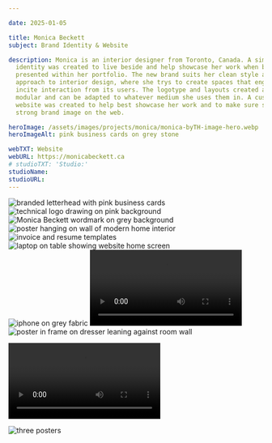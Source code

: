 ```yaml
---

date: 2025-01-05

title: Monica Beckett
subject: Brand Identity & Website

description: Monica is an interior designer from Toronto, Canada. A simple brand
  identity was created to live beside and help showcase her work when being
  presented within her portfolio. The new brand suits her clean style and
  approach to interior design, where she trys to create spaces that engage and
  incite interaction from its users. The logotype and layouts created are
  modular and can be adapted to whatever medium she uses them in. A custom
  website was created to help best showcase her work and to make sure she has a
  strong brand image on the web.

heroImage: /assets/images/projects/monica/monica-byTH-image-hero.webp
heroImageAlt: pink business cards on grey stone

webTXT: Website
webURL: https://monicabeckett.ca
# studioTXT: 'Studio:'
studioName:
studioURL:
---
```






<img loading="lazy" src="/assets/images/projects/monica/monica-byTH-image-1.png" alt="branded letterhead with pink business cards">

<img loading="lazy" src="/assets/images/projects/monica/monica-byTH-image-2.png" alt="technical logo drawing on pink background">


<div class="two-col">
    <img loading="lazy" src="/assets/images/projects/monica/monica-byTH-image-3.png" alt="Monica Beckett wordmark on grey background">
    <img loading="lazy" src="/assets/images/projects/monica/monica-byTH-image-4.webp" alt="poster hanging on wall of modern home interior">
</div>


<img loading="lazy" src="/assets/images/projects/monica/monica-byTH-image-5.webp" alt="invoice and resume templates">

<img loading="lazy" src="/assets/images/projects/monica/monica-byTH-image-6.webp" alt="laptop on table showing website home screen">


<div class="two-col">
    <img loading="lazy" src="/assets/images/projects/monica/monica-byTH-image-7.webp" alt="iphone on grey fabric">
    <video loading="lazy" src="/assets/images/projects/monica/monica-byTH-vertical-video-8.mp4" type="video/mp4" autoplay loop mute></video>
</div>


<img loading="lazy" src="/assets/images/projects/monica/monica-byTH-image-9.webp" alt="poster in frame on dresser leaning against room wall">

<video loading="lazy" src="/assets/images/projects/monica/monica-byTH-horizontal-video-10.mp4" type="video/mp4" autoplay loop></video>

<img loading="lazy" src="/assets/images/projects/monica/monica-byTH-image-11.webp" alt="three posters">
